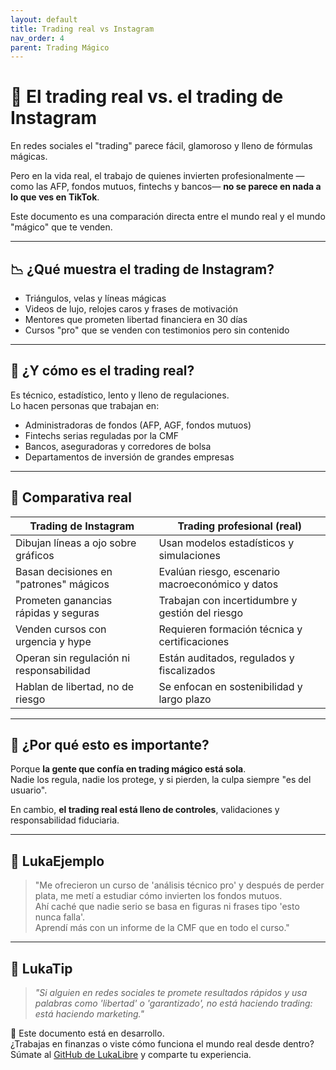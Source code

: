 ```yaml
---
layout: default
title: Trading real vs Instagram
nav_order: 4
parent: Trading Mágico
---
```


# 🏦 El trading real vs. el trading de Instagram

En redes sociales el "trading" parece fácil, glamoroso y lleno de fórmulas mágicas.

Pero en la vida real, el trabajo de quienes invierten profesionalmente —como las AFP, fondos mutuos, fintechs y bancos— **no se parece en nada a lo que ves en TikTok**.

Este documento es una comparación directa entre el mundo real y el mundo "mágico" que te venden.

---

## 📉 ¿Qué muestra el trading de Instagram?

- Triángulos, velas y líneas mágicas
- Videos de lujo, relojes caros y frases de motivación
- Mentores que prometen libertad financiera en 30 días
- Cursos "pro" que se venden con testimonios pero sin contenido

---

## 🧠 ¿Y cómo es el trading real?

Es técnico, estadístico, lento y lleno de regulaciones.  
Lo hacen personas que trabajan en:

- Administradoras de fondos (AFP, AGF, fondos mutuos)
- Fintechs serias reguladas por la CMF
- Bancos, aseguradoras y corredores de bolsa
- Departamentos de inversión de grandes empresas

---

## 🧾 Comparativa real

| Trading de Instagram                     | Trading profesional (real)                        |
|------------------------------------------|---------------------------------------------------|
| Dibujan líneas a ojo sobre gráficos      | Usan modelos estadísticos y simulaciones          |
| Basan decisiones en "patrones" mágicos   | Evalúan riesgo, escenario macroeconómico y datos  |
| Prometen ganancias rápidas y seguras     | Trabajan con incertidumbre y gestión del riesgo   |
| Venden cursos con urgencia y hype        | Requieren formación técnica y certificaciones     |
| Operan sin regulación ni responsabilidad | Están auditados, regulados y fiscalizados         |
| Hablan de libertad, no de riesgo         | Se enfocan en sostenibilidad y largo plazo        |

---

## 🧘 ¿Por qué esto es importante?

Porque **la gente que confía en trading mágico está sola**.  
Nadie los regula, nadie los protege, y si pierden, la culpa siempre "es del usuario".

En cambio, **el trading real está lleno de controles**, validaciones y responsabilidad fiduciaria.

---

## 💬 LukaEjemplo

> "Me ofrecieron un curso de 'análisis técnico pro' y después de perder plata, me metí a estudiar cómo invierten los fondos mutuos.  
> Ahí caché que nadie serio se basa en figuras ni frases tipo 'esto nunca falla'.  
> Aprendí más con un informe de la CMF que en todo el curso."

---

## 🧠 LukaTip

> *"Si alguien en redes sociales te promete resultados rápidos y usa palabras como 'libertad' o 'garantizado', no está haciendo trading: está haciendo marketing."*

📌 Este documento está en desarrollo.  
¿Trabajas en finanzas o viste cómo funciona el mundo real desde dentro? Súmate al [GitHub de LukaLibre](https://github.com/raestrada/lukalibre) y comparte tu experiencia.
